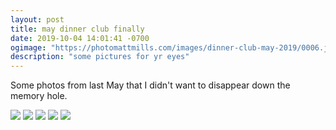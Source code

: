 ```yaml
---
layout: post
title: may dinner club finally
date: 2019-10-04 14:01:41 -0700
ogimage: "https://photomattmills.com/images/dinner-club-may-2019/0006.jpg"
description: "some pictures for yr eyes"
---
```


Some photos from last May that I didn't want to disappear down the memory hole. 

<span style="display:block;" class="center">
  <img src="https://photomattmills.com/images/dinner-club-may-2019/0001.jpg"/>
    <span class="caption"></span>
  <img src="https://photomattmills.com/images/dinner-club-may-2019/0002.jpg"/>
    <span class="caption"></span>
  <img src="https://photomattmills.com/images/dinner-club-may-2019/0003.jpg"/>
    <span class="caption"></span>
  <img src="https://photomattmills.com/images/dinner-club-may-2019/0004.jpg"/>
    <span class="caption"></span>
  <img src="https://photomattmills.com/images/dinner-club-may-2019/0005.jpg"/>
    <span class="caption"></span>
</span>
